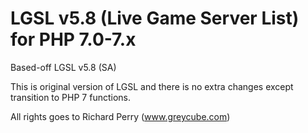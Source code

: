 # LGSL v5.8 (Live Game Server List) for PHP 7.0-7.x
Based-off LGSL v5.8 (SA)

This is original version of LGSL and there is no extra changes except transition to PHP 7 functions.

All rights goes to Richard Perry (www.greycube.com)